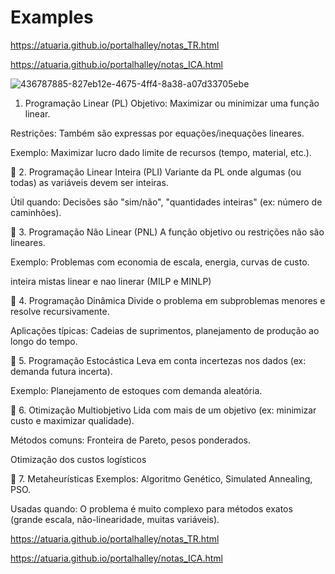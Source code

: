 # Examples

https://atuaria.github.io/portalhalley/notas_TR.html

https://atuaria.github.io/portalhalley/notas_ICA.html


![436787885-827eb12e-4675-4ff4-8a38-a07d33705ebe](https://github.com/user-attachments/assets/4841bd79-f961-4ada-8b0a-83ff54e3c2f9)

1. Programação Linear (PL)
Objetivo: Maximizar ou minimizar uma função linear.

Restrições: Também são expressas por equações/inequações lineares.

Exemplo: Maximizar lucro dado limite de recursos (tempo, material, etc.).

🔹 2. Programação Linear Inteira (PLI)
Variante da PL onde algumas (ou todas) as variáveis devem ser inteiras.

Útil quando: Decisões são "sim/não", "quantidades inteiras" (ex: número de caminhões).

🔹 3. Programação Não Linear (PNL)
A função objetivo ou restrições não são lineares.

Exemplo: Problemas com economia de escala, energia, curvas de custo.

inteira mistas linear e nao linerar (MILP e MINLP)

🔹 4. Programação Dinâmica
Divide o problema em subproblemas menores e resolve recursivamente.

Aplicações típicas: Cadeias de suprimentos, planejamento de produção ao longo do tempo.

🔹 5. Programação Estocástica
Leva em conta incertezas nos dados (ex: demanda futura incerta).

Exemplo: Planejamento de estoques com demanda aleatória.

🔹 6. Otimização Multiobjetivo
Lida com mais de um objetivo (ex: minimizar custo e maximizar qualidade).

Métodos comuns: Fronteira de Pareto, pesos ponderados.

Otimização dos custos logísticos

🔹 7. Metaheurísticas
Exemplos: Algoritmo Genético, Simulated Annealing, PSO.

Usadas quando: O problema é muito complexo para métodos exatos (grande escala, não-linearidade, muitas variáveis).

https://atuaria.github.io/portalhalley/notas_TR.html

https://atuaria.github.io/portalhalley/notas_ICA.html